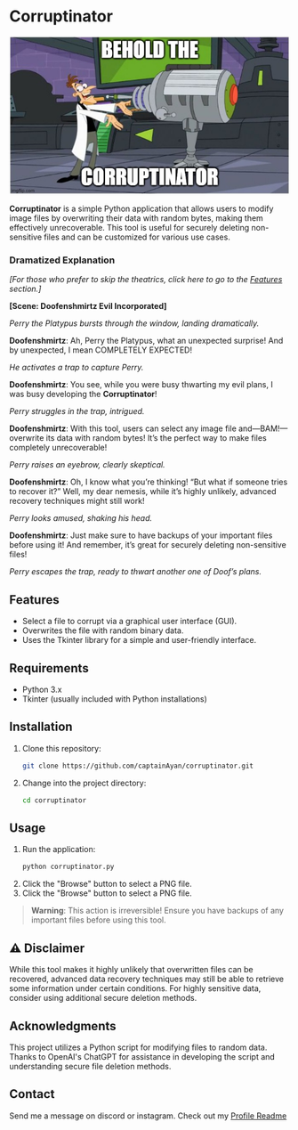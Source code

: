 
# Corruptinator

![Poster](https://github.com/captainayan/corruptinator/blob/main/behold_the_meme.jpg?raw=true)

**Corruptinator** is a simple Python application that allows users to modify image files by overwriting their data with random bytes, making them effectively unrecoverable. This tool is useful for securely deleting non-sensitive files and can be customized for various use cases.

### Dramatized Explanation
*[For those who prefer to skip the theatrics, click here to go to the [Features](#features) section.]*

**[Scene: Doofenshmirtz Evil Incorporated]** 

*Perry the Platypus bursts through the window, landing dramatically.* 

**Doofenshmirtz**: Ah, Perry the Platypus, what an unexpected surprise! And by unexpected, I mean COMPLETELY EXPECTED! 
 
*He activates a trap to capture Perry.* 
 
**Doofenshmirtz**: You see, while you were busy thwarting my evil plans, I was busy developing the **Corruptinator**! 
 
*Perry struggles in the trap, intrigued.* 
 
**Doofenshmirtz**: With this tool, users can select any image file and—BAM!—overwrite its data with random bytes! It’s the perfect way to make files completely unrecoverable! 
 
*Perry raises an eyebrow, clearly skeptical.* 
 
**Doofenshmirtz**: Oh, I know what you’re thinking! “But what if someone tries to recover it?” Well, my dear nemesis, while it’s highly unlikely, advanced recovery techniques might still work! 
 
*Perry looks amused, shaking his head.* 
 
**Doofenshmirtz**: Just make sure to have backups of your important files before using it! And remember, it’s great for securely deleting non-sensitive files! 
 
*Perry escapes the trap, ready to thwart another one of Doof’s plans.* 

## Features
- Select a file to corrupt via a graphical user interface (GUI).
- Overwrites the file with random binary data.
- Uses the Tkinter library for a simple and user-friendly interface.

## Requirements
- Python 3.x
- Tkinter (usually included with Python installations)

## Installation
1. Clone this repository:
	```bash
   git clone https://github.com/captainAyan/corruptinator.git
   ```
2. Change into the project directory:
	```bash
   cd corruptinator
   ```

## Usage
1. Run the application:
	```bash
	python corruptinator.py
	```
2. Click the "Browse" button to select a PNG file.
3. Click the "Browse" button to select a PNG file.
> **Warning**: This action is irreversible! Ensure you have backups of any important files before using this tool.

## ⚠️ Disclaimer
While this tool makes it highly unlikely that overwritten files can be recovered, advanced data recovery techniques may still be able to retrieve some information under certain conditions. For highly sensitive data, consider using additional secure deletion methods.

## Acknowledgments
This project utilizes a Python script for modifying files to random data. Thanks to OpenAI's ChatGPT for assistance in developing the script and understanding secure file deletion methods.

## Contact
Send me a message on discord or instagram. Check out my [Profile Readme](https://github.com/captainAyan)